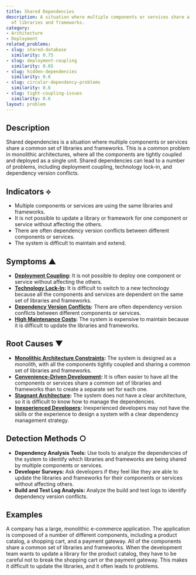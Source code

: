 ```yaml
---
title: Shared Dependencies
description: A situation where multiple components or services share a common set
  of libraries and frameworks.
category:
- Architecture
- Deployment
related_problems:
- slug: shared-database
  similarity: 0.75
- slug: deployment-coupling
  similarity: 0.65
- slug: hidden-dependencies
  similarity: 0.6
- slug: circular-dependency-problems
  similarity: 0.6
- slug: tight-coupling-issues
  similarity: 0.6
layout: problem
---
```


## Description
Shared dependencies is a situation where multiple components or services share a common set of libraries and frameworks. This is a common problem in monolithic architectures, where all the components are tightly coupled and deployed as a single unit. Shared dependencies can lead to a number of problems, including deployment coupling, technology lock-in, and dependency version conflicts.

## Indicators ⟡
- Multiple components or services are using the same libraries and frameworks.
- It is not possible to update a library or framework for one component or service without affecting the others.
- There are often dependency version conflicts between different components or services.
- The system is difficult to maintain and extend.

## Symptoms ▲
- **[Deployment Coupling](deployment-coupling.md):** It is not possible to deploy one component or service without affecting the others.
- **[Technology Lock-In](technology-lock-in.md):** It is difficult to switch to a new technology because all the components and services are dependent on the same set of libraries and frameworks.
- **[Dependency Version Conflicts](dependency-version-conflicts.md):** There are often dependency version conflicts between different components or services.
- **[High Maintenance Costs](high-maintenance-costs.md):** The system is expensive to maintain because it is difficult to update the libraries and frameworks.

## Root Causes ▼
- **[Monolithic Architecture Constraints](monolithic-architecture-constraints.md):** The system is designed as a monolith, with all the components tightly coupled and sharing a common set of libraries and frameworks.
- **[Convenience-Driven Development](convenience-driven-development.md):** It is often easier to have all the components or services share a common set of libraries and frameworks than to create a separate set for each one.
- **[Stagnant Architecture](stagnant-architecture.md):** The system does not have a clear architecture, so it is difficult to know how to manage the dependencies.
- **[Inexperienced Developers](inexperienced-developers.md):** Inexperienced developers may not have the skills or the experience to design a system with a clear dependency management strategy.

## Detection Methods ○
- **Dependency Analysis Tools:** Use tools to analyze the dependencies of the system to identify which libraries and frameworks are being shared by multiple components or services.
- **Developer Surveys:** Ask developers if they feel like they are able to update the libraries and frameworks for their components or services without affecting others.
- **Build and Test Log Analysis:** Analyze the build and test logs to identify dependency version conflicts.

## Examples
A company has a large, monolithic e-commerce application. The application is composed of a number of different components, including a product catalog, a shopping cart, and a payment gateway. All of the components share a common set of libraries and frameworks. When the development team wants to update a library for the product catalog, they have to be careful not to break the shopping cart or the payment gateway. This makes it difficult to update the libraries, and it often leads to problems.
